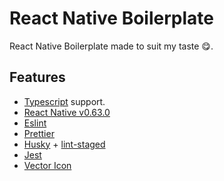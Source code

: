 # React Native Boilerplate

React Native Boilerplate made to suit my taste 😋.

## Features
- [Typescript](https://www.typescriptlang.org/) support.
- [React Native v0.63.0](https://facebook.github.io/react-native/)
- [Eslint](https://eslint.org/)
- [Prettier](https://prettier.io/)
- [Husky](https://github.com/typicode/husky) + [lint-staged](https://github.com/okonet/lint-staged)
- [Jest](https://facebook.github.io/jest/)
- [Vector Icon](https://github.com/oblador/react-native-vector-icons)

